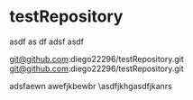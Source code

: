 # testRepository
asdf
as
df
adsf
asdf

git@github.com:diego22296/testRepository.git
git@github.com:diego22296/testRepository.git

adsfaewn
awefjkbewbr
\asdfjkhgasdfjkanrs
